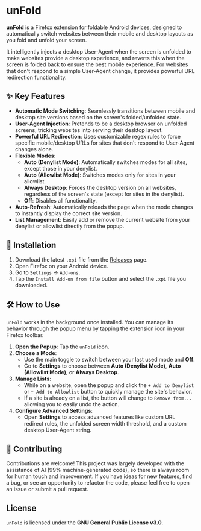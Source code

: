 # unFold

**unFold** is a Firefox extension for foldable Android devices, designed to automatically switch websites between their mobile and desktop layouts as you fold and unfold your screen.

It intelligently injects a desktop User-Agent when the screen is unfolded to make websites provide a desktop experience, and reverts this when the screen is folded back to ensure the best mobile experience. For websites that don't respond to a simple User-Agent change, it provides powerful URL redirection functionality.

## ✨ Key Features

* **Automatic Mode Switching**: Seamlessly transitions between mobile and desktop site versions based on the screen's folded/unfolded state.
* **User-Agent Injection**: Pretends to be a desktop browser on unfolded screens, tricking websites into serving their desktop layout.
* **Powerful URL Redirection**: Uses customizable regex rules to force specific mobile/desktop URLs for sites that don't respond to User-Agent changes alone.
* **Flexible Modes**:
    * **Auto (Denylist Mode)**: Automatically switches modes for all sites, except those in your denylist.
    * **Auto (Allowlist Mode)**: Switches modes only for sites in your allowlist.
    * **Always Desktop**: Forces the desktop version on all websites, regardless of the screen's state (except for sites in the denylist).
    * **Off**: Disables all functionality.
* **Auto-Refresh**: Automatically reloads the page when the mode changes to instantly display the correct site version.
* **List Management**: Easily add or remove the current website from your denylist or allowlist directly from the popup.

## 🚀 Installation

1.  Download the latest `.xpi` file from the [Releases](https://github.com/jjhitel/unFold/releases) page.
2.  Open Firefox on your Android device.
3.  Go to `Settings` -> `Add-ons`.
4.  Tap the `Install Add-on from file` button and select the `.xpi` file you downloaded.

## 🛠️ How to Use

`unFold` works in the background once installed. You can manage its behavior through the popup menu by tapping the extension icon in your Firefox toolbar.

1.  **Open the Popup**: Tap the `unFold` icon.
2.  **Choose a Mode**:
    * Use the main toggle to switch between your last used mode and **Off**.
    * Go to **Settings** to choose between **Auto (Denylist Mode)**, **Auto (Allowlist Mode)**, or **Always Desktop**.
3.  **Manage Lists**:
    * While on a website, open the popup and click the `+ Add to Denylist` or `+ Add to Allowlist` button to quickly manage the site's behavior.
    * If a site is already on a list, the button will change to `Remove from...` allowing you to easily undo the action.
4.  **Configure Advanced Settings**:
    * Open **Settings** to access advanced features like custom URL redirect rules, the unfolded screen width threshold, and a custom desktop User-Agent string.

## 🤝 Contributing

Contributions are welcome! This project was largely developed with the assistance of AI (99% machine-generated code), so there is always room for human touch and improvement. If you have ideas for new features, find a bug, or see an opportunity to refactor the code, please feel free to open an issue or submit a pull request.

## License

`unFold` is licensed under the **GNU General Public License v3.0**.